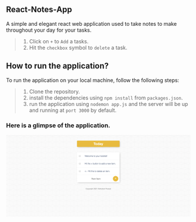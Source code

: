 ## React-Notes-App
A simple and elegant react web application used to take notes to make throughout your day for your tasks.
>1. Click on `+` to `Add` a tasks.
>2. Hit the `checkbox` symbol to `delete` a task.

## How to run the application?
To run the application on your local machine, follow the following steps:
>1. Clone the repository.
>2. install the dependencies using `npm install` from `packages.json`.
>3. run the application using `nodemon app.js` and the server will be up and running at `port 3000` by default.

### Here is a glimpse of the application.
![To-Do List](To-Do-List.png?raw=true "Optional Title")